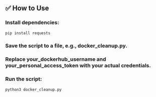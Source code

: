 ## ✅ How to Use

### Install dependencies:
```sh
pip install requests
```

### Save the script to a file, e.g., docker_cleanup.py.

### Replace your_dockerhub_username and your_personal_access_token with your actual credentials.

### Run the script:
```sh
python3 docker_cleanup.py
```
